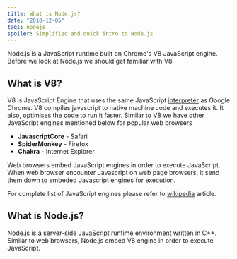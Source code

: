 ```yaml
---
title: What is Node.js?
date: "2018-12-05"
tags: nodejs
spoiler: Simplified and quick intro to Node.js
---
```


Node.js is a JavaScript runtime built on Chrome's V8 JavaScript engine. Before we look at Node.js we should get familiar with V8.

## What is V8?

V8 is JavaScript Engine that uses the same JavaScript [interpreter](/what-is-interpreter) as Google Chrome. V8 compiles javascript to native machine code and executes it. It also, optimises the code to run it faster. Similar to V8 we have other JavaScript engines mentioned below for popular web browsers
* **JavascriptCore** - Safari
* **SpiderMonkey** - Firefox
* **Chakra** - Internet Explorer

Web browsers embed JavaScript engines in order to execute JavaScript. When web browser encounter Javascript on web page browsers, it send them down to embeded Javascript engines for execution.

For complete list of JavaScript engines please refer to [wikipedia](https://en.wikipedia.org/wiki/JavaScript_engine#JavaScript_engines) article.

## What is Node.js?

Node.js is a server-side JavaScript runtime environment written in C++. Similar to web browsers, Node.js embed V8 engine in order to execute JavaScript.